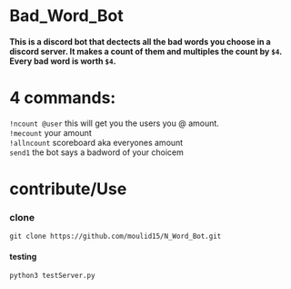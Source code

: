 # Bad_Word_Bot
#### This is a discord bot that dectects all the bad words you choose in a discord server. It makes a count of them and multiples the count by `$4`. Every bad word is worth `$4`.
# 4 commands: 
`!ncount @user` this will get you the users you @ amount.<br />
`!mecount` your amount <br />
 `!allncount` scoreboard aka everyones amount <br />
 `send1` the bot says a badword of your choicem <br />
# contribute/Use

### clone
```
git clone https://github.com/moulid15/N_Word_Bot.git

```
#### testing
```
python3 testServer.py

```



